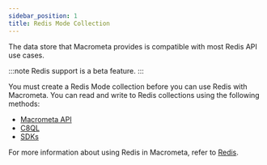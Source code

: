 ```yaml
---
sidebar_position: 1
title: Redis Mode Collection
---
```


The data store that Macrometa provides is compatible with most Redis API use cases.

:::note
Redis support is a beta feature.
:::

You must create a Redis Mode collection before you can use Redis with Macrometa. You can read and write to Redis collections using the following methods:

- [Macrometa API](../../api-docs/index.md)
- [C8QL](../../queries/c8ql/index.md)
- [SDKs](../../queries/redis/redis-sdks.md)

For more information about using Redis in Macrometa, refer to [Redis](../../queries/redis/index.md).
